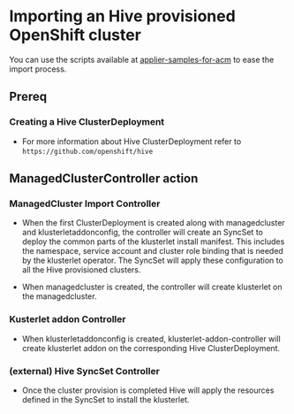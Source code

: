 [comment]: # ( Copyright Contributors to the Open Cluster Management project )

# Importing an Hive provisioned OpenShift cluster

You can use the scripts available at [applier-samples-for-acm](https://github.com/open-cluster-management/applier-samples-for-acm) to ease the import process.
## Prereq

### Creating a Hive ClusterDeployment

- For more information about Hive ClusterDeployment refer to `https://github.com/openshift/hive`


## ManagedClusterController action

### ManagedCluster Import Controller

- When the first ClusterDeployment is created along with managedcluster and klusterletaddonconfig, the controller will create an SyncSet to deploy the common parts of the klusterlet install manifest. This includes the namespace, service account and cluster role binding that is needed by the klusterlet operator. The SyncSet will apply these configuration to all the Hive provisioned clusters.

- When managedcluster is created, the controller will create klusterlet on the managedcluster. 

### Kusterlet addon Controller

- When klusterletaddonconfig is created, klusterlet-addon-controller will create klusterlet addon on the corresponding Hive ClusterDeployment.


### (external) Hive SyncSet Controller

- Once the cluster provision is completed Hive will apply the resources defined in the SyncSet to install the klusterlet.

